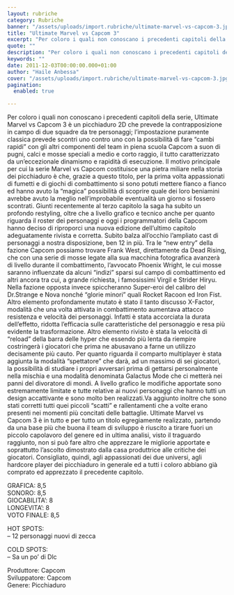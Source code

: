 ```yaml
---
layout: rubriche
category: Rubriche
banner: "/assets/uploads/import.rubriche/ultimate-marvel-vs-capcom-3.jpg"
title: "Ultimate Marvel vs Capcom 3"
excerpt: "Per coloro i quali non conoscano i precedenti capitoli della serie, Ultimate Marvel vs Capcom 3 è un picchiaduro 2D che prevede la contrapposizione in campo di due squadre da tre personaggi; l’impostazione puramente classica prevede scontri uno contro uno con la possibilità di fare “cambi rapidi” con gli altri componenti del team in piena [&hellip"
quote: ""
description: "Per coloro i quali non conoscano i precedenti capitoli della serie, Ultimate Marvel vs Capcom 3 è un picchiaduro 2D che prevede la contrapposizione in campo di due squadre da tre personaggi; l’impostazione puramente classica prevede scontri uno contro uno con la possibilità di fare “cambi rapidi” con gli altri componenti del team in piena [&hellip"
keywords: ""
date: 2011-12-03T00:00:00.000+01:00
author: "Haile Anbessa"
cover: "/assets/uploads/import.rubriche/ultimate-marvel-vs-capcom-3.jpg"
pagination:
  enabled: true

---
```


Per coloro i quali non conoscano i precedenti capitoli della serie, Ultimate Marvel vs Capcom 3 è un picchiaduro 2D che prevede la contrapposizione in campo di due squadre da tre personaggi; l’impostazione puramente classica prevede scontri uno contro uno con la possibilità di fare “cambi rapidi” con gli altri componenti del team in piena scuola Capcom a suon di pugni, calci e mosse speciali a medio e corto raggio, il tutto caratterizzato da un’eccezionale dinamismo e rapidità di esecuzione. Il motivo principale per cui la serie Marvel vs Capcom costituisce una pietra miliare nella storia dei picchiaduro è che, grazie a questo titolo, per la prima volta appassionati di fumetti e di giochi di combattimento si sono potuti mettere fianco a fianco ed hanno avuto la “magica” possibilità di scoprire quale dei loro beniamini avrebbe avuto la meglio nell’improbabile eventualità un giorno si fossero scontrati. Giunti recentemente al terzo capitolo la saga ha subito un profondo restyling, oltre che a livello grafico e tecnico anche per quanto riguarda il roster dei personaggi e oggi i programmatori della Capcom hanno deciso di riproporci una nuova edizione dell’ultimo capitolo adeguatamente rivista e corretta. Subito balza all’occhio l’ampliato cast di personaggi a nostra disposizione, ben 12 in più. Tra le “new entry” della fazione Capcom possiamo trovare Frank West, direttamente da Dead Rising, che con una serie di mosse legate alla sua macchina fotografica avanzerà di livello durante il combattimento, l’avvocato Phoenix Wright, le cui mosse saranno influenzate da alcuni “indizi” sparsi sul campo di combattimento ed altri ancora tra cui, a grande richiesta, i famosissimi Virgil e Strider Hiryu. Nella fazione opposta invece spiccheranno Super-eroi del calibro del Dr.Strange e Nova nonché “glorie minori” quali Rocket Racoon ed Iron Fist. Altro elemento profondamente mutato è stato il tanto discusso X-Factor, modalità che una volta attivata in combattimento aumentava attacco resistenza e velocità dei personaggi. Infatti è stata accorciata la durata dell’effetto, ridotta l’efficacia sulle caratteristiche del personaggio e resa più evidente la trasformazione. Altro elemento rivisto è stata la velocità di “reload” della barra delle hyper che essendo più lenta da riempire costringerà i giocatori che prima ne abusavano a farne un utilizzo decisamente più cauto. Per quanto riguarda il comparto multiplayer è stata aggiunta la modalità “spettatore” che darà, ad un massimo di sei giocatori, la possibilità di studiare i propri avversari prima di gettarsi personalmente nella mischia e una modalità denominata Galactus Mode che ci metterà nei panni del divoratore di mondi. A livello grafico le modifiche apportate sono estremamente limitate e tutte relative ai nuovi personaggi che hanno tutti un design accattivante e sono molto ben realizzati.Va aggiunto inoltre che sono stati corretti tutti quei piccoli “scatti” e rallentamenti che a volte erano presenti nei momenti più concitati delle battaglie. Ultimate Marvel vs Capcom 3 è in tutto e per tutto un titolo egregiamente realizzato, partendo da una base più che buona il team di sviluppo è riuscito a tirare fuori un piccolo capolavoro del genere ed in ultima analisi, visto il traguardo raggiunto, non si può fare altro che apprezzare le migliorie apportate e soprattutto l’ascolto dimostrato dalla casa produttrice alle critiche dei giocatori. Consigliato, quindi, agli appassionati dei due universi, agli hardcore player dei picchiaduro in generale ed a tutti i coloro abbiano già comprato ed apprezzato il precedente capitolo.

GRAFICA: 8,5  
SONORO: 8,5  
GIOCABILITA’: 8  
LONGEVITA’: 8  
VOTO FINALE: 8,5

HOT SPOTS:  
– 12 personaggi nuovi di zecca

COLD SPOTS:  
– Sa un po’ di Dlc

Produttore: Capcom  
Sviluppatore: Capcom  
Genere: Picchiaduro